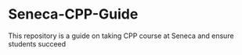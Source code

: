 # Seneca-CPP-Guide
This repository is a guide on taking CPP course at Seneca and ensure students succeed
